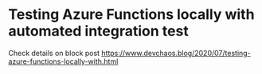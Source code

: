 # Testing Azure Functions locally with automated integration test

Check details on block post
https://www.devchaos.blog/2020/07/testing-azure-functions-locally-with.html
